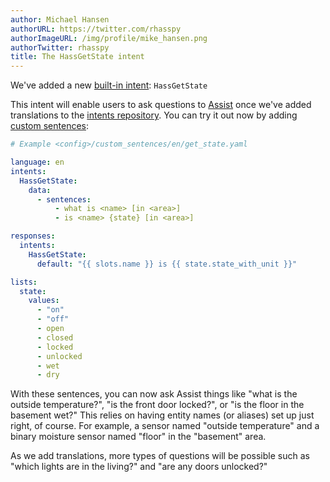 ```yaml
---
author: Michael Hansen
authorURL: https://twitter.com/rhasspy
authorImageURL: /img/profile/mike_hansen.png
authorTwitter: rhasspy
title: The HassGetState intent
---
```


We've added a new [built-in intent](https://developers.home-assistant.io/docs/intent_builtin/): `HassGetState`

This intent will enable users to ask questions to [Assist](https://www.home-assistant.io/docs/assist) once we've added translations to the [intents repository](https://github.com/home-assistant/intents/).
You can try it out now by adding [custom sentences](https://www.home-assistant.io/docs/assist/custom_sentences):

```yaml
# Example <config>/custom_sentences/en/get_state.yaml

language: en
intents:
  HassGetState:
    data:
      - sentences:
          - what is <name> [in <area>]
          - is <name> {state} [in <area>]

responses:
  intents:
    HassGetState:
      default: "{{ slots.name }} is {{ state.state_with_unit }}"

lists:
  state:
    values:
      - "on"
      - "off"
      - open
      - closed
      - locked
      - unlocked
      - wet
      - dry
```

With these sentences, you can now ask Assist things like "what is the outside temperature?", "is the front door locked?", or "is the floor in the basement wet?"
This relies on having entity names (or aliases) set up just right, of course. For example, a sensor named "outside temperature" and a binary moisture sensor named "floor" in the "basement" area.

As we add translations, more types of questions will be possible such as "which lights are in the living?" and "are any doors unlocked?"
